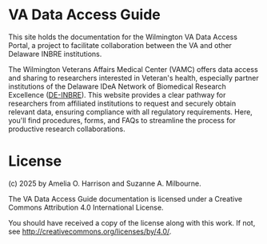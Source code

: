 # VA Data Access Guide

This site holds the documentation for the Wilmington VA Data Access Portal, a project to facilitate collaboration between the VA and other Delaware INBRE institutions.

The Wilmington Veterans Affairs Medical Center (VAMC) offers data access and sharing to researchers interested in Veteran's health, especially partner institutions of the Delaware IDeA Network of Biomedical Research Excellence ([DE-INBRE](https://de-inbre.org/)). This website provides a clear pathway for researchers from affiliated institutions to request and securely obtain relevant data, ensuring compliance with all regulatory requirements. Here, you'll find procedures, forms, and FAQs to streamline the process for productive research collaborations.


# License
(c) 2025 by Amelia O. Harrison and Suzanne A. Milbourne.

The VA Data Access Guide documentation is licensed under a Creative Commons Attribution 4.0 International License.

You should have received a copy of the license along with this work. If not, see http://creativecommons.org/licenses/by/4.0/.
